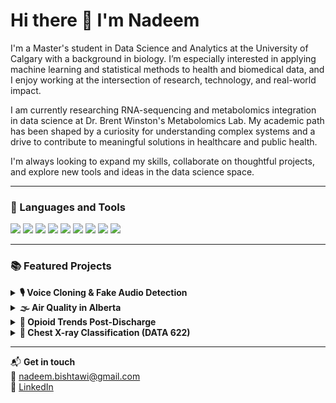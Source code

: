 # Hi there 👋 I'm Nadeem

I'm a Master's student in Data Science and Analytics at the University of Calgary with a background in biology. I’m especially interested in applying machine learning and statistical methods to health and biomedical data, and I enjoy working at the intersection of research, technology, and real-world impact.

I am currently researching RNA-sequencing and metabolomics integration in data science at Dr. Brent Winston's Metabolomics Lab. My academic path has been shaped by a curiosity for understanding complex systems and a drive to contribute to meaningful solutions in healthcare and public health.

I'm always looking to expand my skills, collaborate on thoughtful projects, and explore new tools and ideas in the data science space.

---

### 🔧 Languages and Tools

<p>
  <img src="https://img.shields.io/badge/Python-3776AB?style=flat&logo=python&logoColor=white"/>
  <img src="https://img.shields.io/badge/R-276DC3?style=flat&logo=r&logoColor=white"/>
  <img src="https://img.shields.io/badge/SQL-4479A1?style=flat&logo=postgresql&logoColor=white"/>
  <img src="https://img.shields.io/badge/TensorFlow-FF6F00?style=flat&logo=tensorflow&logoColor=white"/>
  <img src="https://img.shields.io/badge/Keras-D00000?style=flat&logo=keras&logoColor=white"/>
  <img src="https://img.shields.io/badge/PyTorch-EE4C2C?style=flat&logo=pytorch&logoColor=white"/>
  <img src="https://img.shields.io/badge/Jupyter-F37626?style=flat&logo=jupyter&logoColor=white"/>
  <img src="https://img.shields.io/badge/Tableau-E97627?style=flat&logo=tableau&logoColor=white"/>
  <img src="https://img.shields.io/badge/Git-F05032?style=flat&logo=git&logoColor=white"/>
</p>

---

### 📚 Featured Projects

<details>
  <summary><strong>🎙️ Voice Cloning & Fake Audio Detection</strong></summary>

  This project involves building a system that clones voice samples using the TIMIT corpus and detects fake audio using machine learning classifiers.  
  Techniques used include audio preprocessing (`pydub`), spectrogram generation, and classification via PyTorch and XGBoost.  
  The pipeline supports speaker-to-speaker cloning and explores WER metrics for evaluation.  
  This project demonstrates applied work in synthetic speech and anti-spoofing detection.
  <br><br>
  🔗 [View project](https://github.com/nbishtawi/VCFAD---Voice-Cloning-and-Fake-Audio-Detection)

</details>

<details>
  <summary><strong>🌫️ Air Quality in Alberta</strong></summary>

  This collaborative project explored how demographic and environmental factors correlate with Alberta's Air Quality Health Index (AQHI).  
  We used open data sources from the Alberta Government to analyze relationships between air quality, life expectancy, population size, and emissions.  
  Tools Python for visualization, and statistical analysis to detect long-term regional trends.
  <br><br>
  🔗 [View project](https://github.com/mjM00n/Air-Quality-in-Alberta)

</details>

<details>
  <summary><strong>💊 Opioid Trends Post-Discharge</strong></summary>

  This project examined opioid prescribing patterns in patients following hospital discharge, using real-world administrative health data.  
  Key visualizations include class comparisons (e.g., opioids vs. NSAIDs/psychotropics), stratified bar charts, and jitter plots across diagnoses and age.  
  We aimed to highlight risks and inform better post-discharge opioid management, leveraging `ggplot2`, `treemap`, and tidyverse tools in R.

  <br>

  <img src="https://raw.githubusercontent.com/nbishtawi/Opioid-trends-postdischarge/main/figures/treemap_diagnoses.png" width="400"/>
  
  <br><br>
  🔗 [View project](https://github.com/nbishtawi/Opioid-trends-postdischarge)

</details>

<details>
  <summary><strong>🩻 Chest X-ray Classification (DATA 622)</strong></summary>

  This deep learning project involved training a convolutional neural network using PyTorch to classify chest X-ray images into multiple diagnostic labels.  
  We explored different model architectures (EfficientNet, ResNet), fine-tuned hyperparameters using Optuna, and used SHAP for model explainability.  
  Evaluation metrics included micro-averaged AUC, F1, and accuracy across multilabel predictions.
  <br><br>
  🔗 [View project](https://github.com/Felipecastanog/Final_Project_Data622)

</details>

---

📬 **Get in touch**  
📧 nadeem.bishtawi@gmail.com  
🔗 [LinkedIn](https://www.linkedin.com/in/nadeem-bishtawi/)

